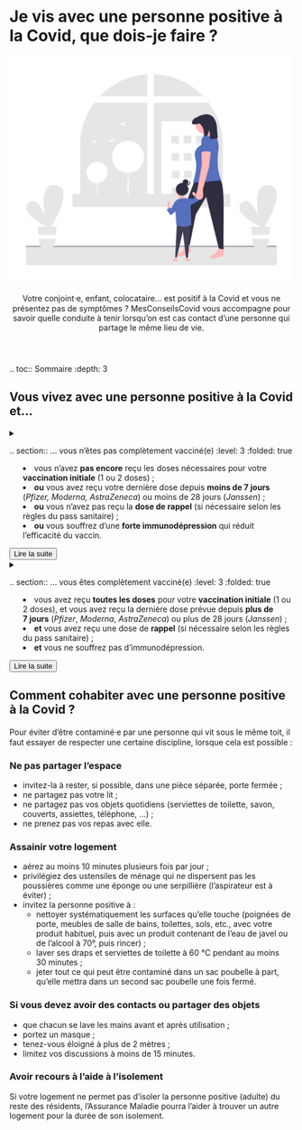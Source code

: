 # Je vis avec une personne positive à la Covid, que dois-je faire ?

<img src="illustrations/foyer.svg">

<header>
    <p class="big">Votre conjoint⸱e, enfant, colocataire… est positif à la Covid et vous ne présentez pas de symptômes ? MesConseilsCovid vous accompagne pour savoir quelle conduite à tenir lorsqu’on est cas contact d’une personne qui partage le même lieu de vie.</p>
</header>

.. toc:: Sommaire
    :depth: 3


## Vous vivez avec une personne positive à la Covid et…

<details id="personne-positive-schema-vaccinal-incomplet">

<summary>

.. section:: … vous n’êtes pas complètement vacciné(e)
    :level: 3
    :folded: true

<div class="explications">

* vous n’avez **pas encore** reçu les doses nécessaires pour votre **vaccination initiale** (1 ou 2 doses) ;
* **ou** vous avez reçu votre dernière dose depuis **moins de 7 jours** (*Pfizer, Moderna, AstraZeneca*) ou moins de 28 jours (*Janssen*) ;
* **ou** vous n’avez pas reçu la **dose de rappel** (si nécessaire selon les règles du pass sanitaire) ;
* **ou** vous souffrez d’une **forte immunodépression** qui réduit l’efficacité du vaccin.

</div>

<div class="lire-la-suite"><button class="button">Lire la suite</button></div>

</summary>

<p class="big">Voici ce que nous vous conseillons de faire :</p>

#### 1. Isolez-vous

<div class="conseil">

Il faut **vous isoler dès maintenant**, et ce jusqu’au **7<sup>e</sup> jour** suivant votre **dernier contact** avec la personne positive.

</div>

Si vous ne pouvez pas **télétravailler**, l’Assurance Maladie pourra vous prescrire un arrêt de travail. Pour plus d’information, rendez-vous sur [declare.ameli.fr](https://declare.ameli.fr/).


#### 2. Faites un test 7 jours après votre dernier contact avec la personne positive

<div class="conseil">

- Faites un **test de dépistage gratuit** (test PCR ou antigénique) au **7<sup>e</sup> jour** suivant votre **dernier contact** avec la personne positive.

- Si des **symptômes** se déclarent avant cette date, faites-vous tester sans attendre.

</div>

* Si ce test est **négatif**, et que la période de 7 jours est écoulée, alors vous pourrez mettre fin à votre isolement.
* Si le test est **positif** :
    - maintenez votre isolement pendant **10 jours** à partir de la date du test ou du début des symptômes ;
    - vous pourrez lever l’isolement **dès le 7<sup>e</sup> jour** en cas de test négatif (test PCR ou antigénique) et d’absence de fièvre ou de symptômes depuis au moins 48 h ;
    - l’Assurance maladie vous contactera pour prolonger votre arrêt de travail.

</details>


<details id="personne-positive-schema-vaccinal-complet">

<summary>

.. section:: … vous êtes complètement vacciné(e)
    :level: 3
    :folded: true

<div class="explications">

* vous avez reçu **toutes les doses** pour votre **vaccination initiale** (1 ou 2 doses), et vous avez reçu la dernière dose prévue depuis **plus de 7 jours** (*Pfizer*, *Moderna*, *AstraZeneca*) ou plus de 28 jours (*Janssen*) ;
* **et** vous avez reçu une dose de **rappel** (si nécessaire selon les règles du pass sanitaire) ;
* **et** vous ne souffrez pas d’immunodépression.

</div>

<div class="lire-la-suite"><button class="button">Lire la suite</button></div>

</summary>

<p class="big">Voici ce que nous vous conseillons de faire :</p>

#### 1. Faites un test de dépistage

<div class="conseil">

Même si vous ne présentez pas de symptômes, faites un **test de dépistage** (test PCR ou antigénique) dès que possible. Le test est **toujours gratuit** quand vous êtes cas contact.

</div>

* Si le test est **positif** :
    - isolez-vous pour une durée de **7 jours** ;
    - vous pourrez lever l’isolement **dès le 5<sup>e</sup> jour** en cas de test négatif (test PCR ou antigénique) et d’absence de fièvre ou de symptômes depuis au moins 48 h.

* Si le test est **négatif**, il n’est **pas nécessaire de vous isoler**, mais restez prudent(e) :
    - respectez les **mesures barrières** au sein de votre foyer ;
    - ayez recours au **télétravail** lorsque c’est possible ;
    - **limitez** vos interactions sociales, et évitez tout contact avec une **personne à risque** de forme grave non vaccinée, ou une personne fortement immunodéprimée (quel que soit son statut vaccinal) ;
    - portez un **masque** à l’extérieur et à l’intérieur, même dans les lieux qui ne l’exigeraient pas.

Si vous devez **garder votre enfant** positif à la Covid mais que vous ne pouvez pas télétravailler, vous pouvez bénéficier du **chômage partiel**. Pour plus d’information sur la démarche, consultez notre page dédiée aux [conseils pour les enfants et adolescents](/conseils-pour-les-enfants.html#je-ne-peux-pas-teletravailler-puis-je-obtenir-un-arret-de-travail-pour-garder-mon-enfant-qui-ne-peut-pas-aller-a-l-ecole-a-cause-de-la-covid).

#### 2. Faites 2 autotests après votre dernier contact avec la personne positive

<div class="conseil">

Si votre premier test était **négatif**, vous devrez faire **2 autotests de contrôle** (délivrés **gratuitement** en pharmacie) au **2<sup>e</sup> jour** et au **4<sup>e</sup> jour** suivant votre **dernier contact** avec la personne positive.

</div>

* Si les résultats de ces deux autotests sont **négatifs** : vous pourrez retirer le masque dans les lieux où il n’est plus obligatoire et reprendre prudemment votre vie sociale.

* Si le résultat d’un de ces autotests est **positif** :
    - faites un **test antigénique** (en pharmacie) ou **PCR** (en laboratoire) pour **confirmer** ce résultat positif et restez isolé(e) en attendant ;

    - si le résultat positif à l’autotest est **confirmé** :
        + maintenez votre isolement pour une durée de **7 jours** ;
        + vous pourrez lever l’isolement **dès le 5<sup>e</sup> jour** en cas de test négatif et d’absence de fièvre ou de symptômes depuis au moins 48 h.

<div class="conseil conseil-jaune">

Attention, si vous ressentez des **symptômes** avant la date prévue d’un autotest de contrôle, faites un test de dépistage gratuit (test PCR ou antigénique) dès que possible, et restez isolé(e) en attendant le résultat.

</div>

</details>


## Comment cohabiter avec une personne positive à la Covid ?

<p class="big">Pour éviter d’être contaminé⸱e par une personne qui vit sous le même toit, il faut essayer de respecter une certaine discipline, lorsque cela est possible :</p>

### Ne pas partager l’espace

* invitez-la à rester, si possible, dans une pièce séparée, porte fermée ;
* ne partagez pas votre lit ;
* ne partagez pas vos objets quotidiens (serviettes de toilette, savon, couverts, assiettes, téléphone, …) ;
* ne prenez pas vos repas avec elle.


### Assainir votre logement

* aérez au moins 10 minutes plusieurs fois par jour ;
* privilégiez des ustensiles de ménage qui ne dispersent pas les poussières comme une éponge ou une serpillière (l’aspirateur est à éviter) ;
* invitez la personne positive à :
  - nettoyer systématiquement les surfaces qu’elle touche (poignées de porte, meubles de salle de bains, toilettes, sols, etc., avec votre produit habituel, puis avec un produit contenant de l’eau de javel ou de l’alcool à 70°, puis rincer) ;
  - laver ses draps et serviettes de toilette à 60 °C pendant au moins 30 minutes ;
  - jeter tout ce qui peut être contaminé dans un sac poubelle à part, qu’elle mettra dans un second sac poubelle une fois fermé.

### Si vous devez avoir des contacts ou partager des objets

* que chacun se lave les mains avant et après utilisation ;
* portez un masque ;
* tenez-vous éloigné à plus de 2 mètres ;
* limitez vos discussions à moins de 15 minutes.

### Avoir recours à l’aide à l’isolement

Si votre logement ne permet pas d’isoler la personne positive (adulte) du reste des résidents, l’Assurance Maladie pourra l’aider à trouver un autre logement pour la durée de son isolement.
